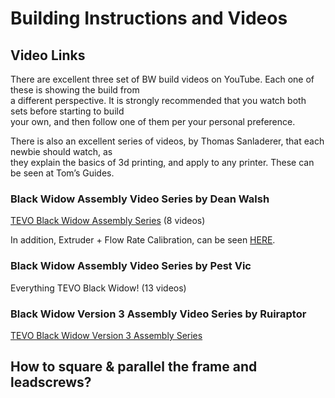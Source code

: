 # Building Instructions and Videos

## Video Links

There are excellent three set of BW build videos on YouTube. Each one of these is showing the build from  
 a different perspective. It is strongly recommended that you watch both sets before starting to build  
 your own, and then follow one of them per your personal preference.

There is also an excellent series of videos, by Thomas Sanladerer, that each newbie should watch, as  
 they explain the basics of 3d printing, and apply to any printer. These can be seen at Tom’s Guides.

### Black Widow Assembly Video Series by Dean Walsh

[TEVO Black Widow Assembly Series](http://www.youtube.com/playlist?list=PLpGf9l-wO1ry6M2Z55NnX8bCmQ6LEky6o) \(8 videos\)

In addition, Extruder + Flow Rate Calibration, can be seen [HERE](http://www.youtube.com/watch?v=Gz8lieo0Nx8).

### Black Widow Assembly Video Series by Pest Vic

Everything TEVO Black Widow! \(13 videos\)

### Black Widow Version 3 Assembly Video Series by Ruiraptor

[TEVO Black Widow Version 3 Assembly Series](http://www.youtube.com/playlist?list=PLY5Z2koT4Mi4JoQ_QZDS7pu9S1m0SqUiB)



## How to square & parallel the frame and leadscrews?

